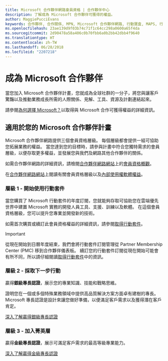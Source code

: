 ```yaml
---
title: Microsoft 合作夥伴網路會員資格 | 合作夥伴中心
description: 了解成為 Microsoft 合作夥伴可獲得的權益。
author: MaggiePucciEvans
keywords: 合作夥伴, 合作關係, MPN, Microsoft 合作夥伴網路, 行動寶盒, MAPS, 行動寶盒訂閱, 權益, MPN 權益, 會員資格, 銀級, 金級, 專長認證
ms.openlocfilehash: 23ae139d9f03b74c71f1c64cc298a0600a65f4da
ms.sourcegitcommit: 2d90478a58a406c0b70fbb6a0b2bb42dbb4f9640
ms.translationtype: HT
ms.contentlocale: zh-TW
ms.lasthandoff: 06/28/2018
ms.locfileid: "2207218"
---
```

# <a name="partner-with-microsoft"></a>成為 Microsoft 合作夥伴

當您加入 Microsoft 合作夥伴計畫，您就成為全球社群的一分子，將您與讓客戶驚豔以及推動業務成長所需的人際關係、見解、工具、資源及計劃連結起來。 

請參閱[為何選擇 Microsoft？](https://partner.microsoft.com/business-opportunities/why-microsoft)以取得與 Microsoft 合作可獲得權益的詳細資訊。 


## <a name="the-microsoft-partner-program-works-for-you"></a>適用於您的 Microsoft 合作夥伴計畫

Microsoft 合作夥伴網路提供三個會員資格層級。 每個層級都會提供一組可協助您拓展業務的權益。 當您達到您的目標時，請參與計畫中符合您獨特需求的會員層級，以便存取更多權益，並發展您與我們及網路其他合作夥伴的關係。 

如需合作夥伴網路的詳細資訊，請檢閱[合作夥伴網路網站](https://partner.microsoft.com)上的[會員資格概觀](https://partner.microsoft.com/membership)。 

在[合作夥伴網路網站](https://partner.microsoft.com)上閱讀有關會員資格層級以及[內部使用權軟體權益](https://partner.microsoft.com/membership/internal-use-software)。 

### <a name="level-1---get-started-with-the-action-pack"></a>層級 1 - 開始使用行動套件 

當您購買了 Microsoft 行動套件的年度訂閱，您就能夠存取可協助您在雲端優先世界中建置 Microsoft 實務的開發人員工具、支援、訓練以及軟體。 在這個會員資格層級，您可以提升您專業並開發新的技術。

如需首次購買或續訂此會員資格權益的詳細資訊，請參閱[取得行動套件](mpn-get-action-pack.md)。  

>[!IMPORTANT]
>從現在開始到日曆年度結束，我們會將行動套件訂閱管理從 Partner Membership Center (PMC) 移到合作夥伴儀表板。 續訂您的行動套件訂閱從現在開始可能會有所不同，所以請仔細閱讀[取得行動套件](mpn-get-action-pack.md)中的資訊。  


### <a name="level-2---take-the-next-step"></a>層級 2 - 採取下一步行動

贏得**銀級專長認證**，展示您的專業知識、技能和戰略思維。 
    
證明您在一個或多個特殊業務領域中提供高品質解決方案方面卓有建樹的專長。 Microsoft 專長認證是設計來讓您做好準備，以便滿足客戶需求以及獲得潛在客戶肯定。 

[深入了解贏得銀級專長認證](https://partner.microsoft.com/membership/competencies)


### <a name="level-3---join-the-elite-tier"></a>層級 3 - 加入菁英層

贏得**金級專長認證**，展示可滿足客戶需求的最高等級專業能力。 

[深入了解贏得金級專長認證](https://partner.microsoft.com/membership/competencies)

